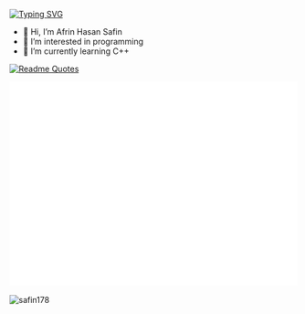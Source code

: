 [![Typing SVG](https://readme-typing-svg.demolab.com?font=Comfortaa&size=26&pause=1000&width=435&lines=Sailing+against++the+wind+.+.+.+)](https://git.io/typing-svg)

- 👋 Hi, I’m Afrin Hasan Safin
- 👀 I’m interested in programming
- 🌱 I’m currently learning C++
  
<!--<a href="https://codeforces.com/profile/safin17.8">
    <img alt="Codeforces" src="https://raw.githubusercontent.com/safin178/cf-stats/main/output/max_rating.svg"/>
    
</a>

<a href="https://www.codechef.com/users/safin17_8">
    <img alt="Codechef" src="https://cp-logo.vercel.app/codechef/safin17_8"/>
</a>
<a href="https://atcoder.jp/users/safin17_8">
    <img alt="Atcoder" src="https://cp-logo.vercel.app/atcoder/safin17_8"/>
</a>
<p align="left"> <img src="https://komarev.com/ghpvc/?username=safin178&label=Profile%20views&color=0e75b6&style=plastic" alt="safin178" /> </p>




<!--![](https://raw.githubusercontent.com/safin178/cf-stats/main/output/light_card.svg)

<!---![](https://raw.githubusercontent.com/safin178/cf-stats/main/output/max_rating.svg)-->



[![Readme Quotes](https://quotes-github-readme.vercel.app/api?type=horizontal&theme=algolia)](https://github.com/piyushsuthar/github-readme-quotes)
<!--<p><img align="left" src="https://github-readme-stats.vercel.app/api/top-langs?username=safin178&show_icons=true&locale=en&layout=compact" alt="safin178" /></p>--->



![](https://raw.githubusercontent.com/safin178/cf-stats/main/output/light_card.svg#gh-dark-mode-only)


<p>&nbsp;<img align="left" src="https://github-readme-stats.vercel.app/api?username=safin178&show_icons=true&locale=en" alt="safin178" /></p>



<!---
Safin178/Safin178 is a ✨ special ✨ repository because its `README.md` (this file) appears on your GitHub profile.
You can click the Preview link to take a look at your changes.
--->


